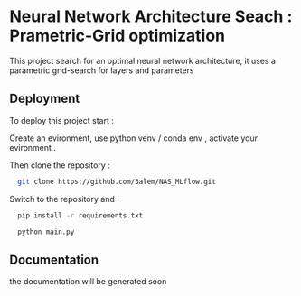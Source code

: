 
# Neural  Network Architecture Seach : Prametric-Grid optimization

This project search for an optimal neural network architecture, it uses a parametric grid-search for layers and parameters



## Deployment

To deploy this project start : 

Create  an evironment, use python venv / conda env , activate your evironment .


Then clone the repository :

```bash
  git clone https://github.com/3alem/NAS_MLflow.git
```

Switch to the repository and :

```bash
  pip install -r requirements.txt
```

```bash
  python main.py
```



## Documentation

the documentation will be generated soon
